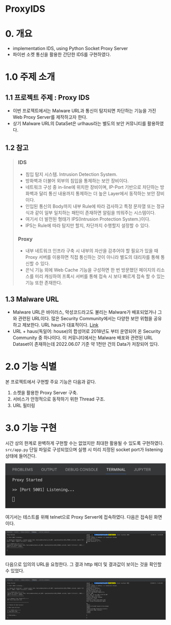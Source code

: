 # ProxyIDS


# 0. 개요
- implementation IDS, using Python Socket Proxy Server
- 파이썬 소켓 통신을 활용한 간단한 IDS를 구현하였다.


# 1.0 주제 소개
## 1.1 프로젝트 주제 : Proxy IDS
- 이번 프로젝트에서는 Malware URL과 통신이 탐지되면 차단하는 기능을 가진 Web Proxy Server를 제작하고자 한다.
- 상기 Malware URL의 DataSet은 urlhaus라는 별도의 보안 커뮤니티를 활용하였다.

## 1.2 참고
> ### IDS
> - 침입 탐지 시스템. Intrusion Detection System.
> - 방화벽과 더불어 외부의 침입을 통제하는 보안 장비이다.
> - 네트워크 구성 중 in-line에 위치한 장비이며, IP-Port 기반으로 차단하는 방화벽과 달리 통신 내용까지 통제하는 더 높은 Layer에서 동작하는 보안 장비이다.
> - 인입된 통신의 Body까지 내부 Rule에 따라 검사하고 특정 문자열 또는 정규식과 같이 일부 일치하는 패턴이 존재하면 알림을 띄워주는 시스템이다.
> - 여기서 더 발전된 형태가 IPS(Intrusion Protection System.)이다.
> - IPS는 Rule에 따라 탐지만 할지, 차단까지 수행할지 설정할 수 있다.
> ### Proxy
> - 내부 네트워크 인프라 구축 시 내부의 자산을 감추어야 할 필요가 있을 때 Proxy 서버를 이용하면 직접 통신하는 것이 아니라 별도의 대리자를 통해 통신할 수 있다.
> - 은닉 기능 외에 Web Cache 기능을 구성하면 한 번 방문했던 페이지의 리소스를 미리 캐싱하여 프록시 서버를 통해 접속 시 보다 빠르게 접속 할 수 있는 기능 또한 존재한다.


## 1.3 Malware URL
- Malware URL은 바이러스, 악성코드라고도 불리는 Malware가 배포되었거나 그와 관련된 URL이다. 많은 Security Community에서는 다양한 보안 위협을 공유하고 제보한다. URL haus가 대표적이다. [Link](https://urlhaus.abuse.ch/)
- URL + haus(독일어: house)의 합성어로 2018년도 부터 운영되어 온 Security Community 중 하나이다. 이 커뮤니티에서는 Malware 배포와 관련된 URL Dataset이 존재하는데 2022.06.07 기준 약 1천만 건의 Data가 저장되어 있다.


# 2.0 기능 식별
본 프로젝트에서 구현할 주요 기능은 다음과 같다.
1. 소켓을 활용한 Proxy Server 구축.
2. 서비스가 안정적으로 동작하기 위한 Thread 구조.
3. URL 필터링

# 3.0 기능 구현

시간 상의 한계로 완벽하게 구현할 수는 없었지만 최대한 활용될 수 있도록 구현하였다.
`src/app.py` 단일 파일로 구성되었으며 실행 시 미리 지정된 socket port가 listening 상태에 들어간다.

<img src="./asset/1.png">

여기서는 테스트를 위해 telnet으로 Proxy Server에 접속하였다.
다음은 접속된 화면이다.

<img src="./asset/2.png">

다음으로 임의의 URL을 요청한다.
그 결과 http 헤더 및 결과값이 보이는 것을 확인할 수 있었다.

<img src="./asset/3.png">